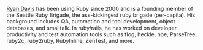 <a href="http://www.zenspider.com/">Ryan Davis</a> has been using Ruby since 2000 and is a founding member of the Seattle Ruby Brigade, the ass-kickingest ruby brigade (per-capita). His background includes QA, automation and tool development, object databases, and smalltalk. In ruby/rails, he has worked on developer productivity and test automation tools such as flog, heckle, hoe, ParseTree, ruby2c, ruby2ruby, RubyInline, ZenTest, and more.


